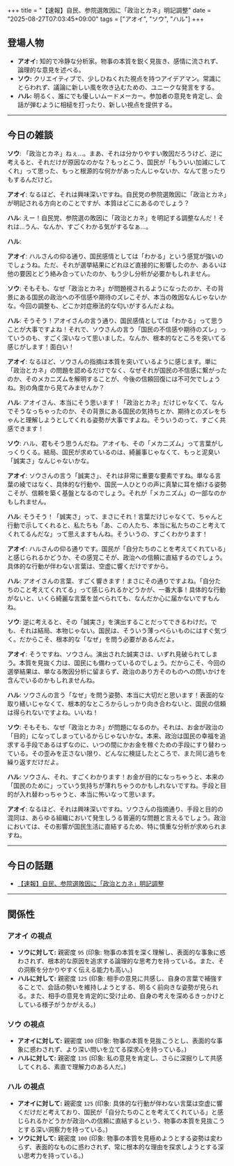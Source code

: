 +++
title = "【速報】自民、参院選敗因に「政治とカネ」明記調整"
date = "2025-08-27T07:03:45+09:00"
tags = ["アオイ", "ソウ", "ハル"]
+++

## 登場人物

- **アオイ:** 知的で冷静な分析家。物事の本質を鋭く見抜き、感情に流されず、論理的な意見を述べる。
- **ソウ:** クリエイティブで、少しひねくれた視点を持つアイデアマン。常識にとらわれず、議論に新しい風を吹き込むための、ユニークな発言をする。
- **ハル:** 明るく、誰にでも優しいムードメーカー。参加者の意見を肯定し、会話が弾むように相槌を打ったり、新しい視点を提供する。

---

## 今日の雑談

**ソウ**: 「政治とカネ」ねぇ…。まあ、それは分かりやすい敗因だろうけど、逆に考えると、それだけが原因なのかな？もっとこう、国民が「もういい加減にしてくれ」って思った、もっと根源的な何かがあったんじゃないか、なんて思ったりもするんだけど。

**アオイ**: なるほど、それは興味深いですね。自民党の参院選敗因に「政治とカネ」が明記される方向とのことですが、本質はどこにあるのでしょう？

**ハル**: えー！自民党、参院選の敗因に「政治とカネ」を明記する調整なんだ！それは…うん、なんか、すごくわかる気がするなぁ…。

**ハル**: 

**アオイ**: ハルさんの仰る通り、国民感情としては「わかる」という感覚が強いのでしょうね。ただ、それが選挙結果にどれほど直接的に影響したのか、あるいは他の要因とどう絡み合っていたのか、もう少し分析が必要かもしれません。

**ソウ**: そもそも、なぜ「政治とカネ」が問題視されるようになったのか、その背景にある国民の政治への不信感や期待のズレこそが、本当の敗因なんじゃないかな。今回の調整も、どこか対症療法的な匂いがするんだよね。

**ハル**: そうそう！アオイさんの言う通り、国民感情としては「わかる」って思うことが大事ですよね！それで、ソウさんの言う「国民の不信感や期待のズレ」っていうのも、すごく深いなって思いました。なんか、根本的なところを突いてる感じがします！面白い！

**アオイ**: なるほど、ソウさんの指摘は本質を突いているように感じます。単に「政治とカネ」の問題を認めるだけでなく、なぜそれが国民の不信感に繋がったのか、そのメカニズムを解明することが、今後の信頼回復には不可欠でしょうね。別の角度から見てみませんか？

**ハル**: アオイさん、本当にそう思います！「政治とカネ」だけじゃなくて、なんでそうなっちゃったのか、その背景にある国民の気持ちとか、期待とのズレをちゃんと理解しようとしてくれる姿勢が大事ですよね。そういうのって、すごく共感できます！

**ソウ**: ハル、君もそう思うんだね。アオイも、その「メカニズム」って言葉がしっくりくる。結局、国民が求めているのは、綺麗事じゃなくて、もっと泥臭い「誠実さ」なんじゃないかな。

**アオイ**: ソウさんの言う「誠実さ」、それは非常に重要な要素ですね。単なる言葉の綾ではなく、具体的な行動や、国民一人ひとりの声に真摯に耳を傾ける姿勢こそが、信頼を築く基盤となるのでしょう。それが「メカニズム」の一部なのかもしれません。

**ハル**: そうそう！「誠実さ」って、まさにそれ！言葉だけじゃなくて、ちゃんと行動で示してくれると、私たちも「あ、この人たち、本当に私たちのこと考えてくれてるんだな」って思えますもんね。そういうの、すごくわかります！

**アオイ**: ハルさんの仰る通りです。国民が「自分たちのことを考えてくれている」と感じられるかどうか、その感覚こそが、政治への信頼に直結するのでしょう。具体的な行動が伴わない言葉は、空虚に響くだけですから。

**ハル**: アオイさんの言葉、すごく響きます！まさにその通りですよね。「自分たちのこと考えてくれてる」って感じられるかどうかが、一番大事！具体的な行動がないと、いくら綺麗な言葉を並べられても、なんだか心に届かないですもんね。

**ソウ**: 逆に考えると、その「誠実さ」を演出することだってできるわけだ。でも、それは結局、本物じゃない。国民は、そういう薄っぺらいものにはすぐ気づく。だからこそ、根本的な「なぜ」を問う必要があるんだよ。

**アオイ**: そうですね、ソウさん。演出された誠実さは、いずれ見破られてしまう。本質を見抜く力は、国民にも備わっているのでしょう。だからこそ、今回の選挙結果は、単なる敗因分析に留まらず、政治のあり方そのものへの問いかけを含んでいるのかもしれませんね。

**ハル**: ソウさんの言う「なぜ」を問う姿勢、本当に大切だと思います！表面的な取り繕いじゃなくて、根本的なところからしっかり向き合わないと、国民の信頼は得られないですよね。いいね！

**ソウ**: そもそも、なぜ「政治とカネ」が問題になるのか。それは、お金が政治の「目的」になってしまっているからじゃないかな。本来、政治は国民の幸福を追求する手段であるはずなのに、いつの間にかお金を稼ぐための手段にすり替わっている。その歪みを正さない限り、どんなに検証したところで、また同じ過ちを繰り返すだけだよ。

**ハル**: ソウさん、それ、すごくわかります！お金が目的になっちゃうと、本来の「国民のために」っていう気持ちが薄れちゃうのかもしれないですね。手段と目的が入れ替わっちゃうと、本当に怖いなって思います。

**アオイ**: なるほど、それは興味深いですね。ソウさんの指摘通り、手段と目的の混同は、あらゆる組織において発生しうる普遍的な問題と言えるでしょう。政治においては、その影響が国民生活に直結するため、特に慎重な分析が求められますね。

---

## 今日の話題

- [【速報】自民、参院選敗因に「政治とカネ」明記調整](https://www.47news.jp/13067313.html)



---

## 関係性

### アオイ の視点
- **ソウに対して:** 親密度 `95` (印象: 物事の本質を深く理解し、表面的な事象に惑わされず、根本的な原因を追求する論理的な思考力を持っている。また、その洞察を分かりやすく伝える能力も高い。)
- **ハルに対して:** 親密度 `125` (印象: 相手の意見に共感し、自身の言葉で補強することで、会話の勢いを維持しようとする、明るく前向きな姿勢が見られる。また、相手の意見を肯定的に受け止め、自身の考えを深めるきっかけとしている様子がうかがえる。)

### ソウ の視点
- **アオイに対して:** 親密度 `100` (印象: 物事の本質を見抜こうとし、表面的な事象に惑わされず、より深い問いを立てる探求心を持っている。)
- **ハルに対して:** 親密度 `135` (印象: 私の意見を肯定し、さらに深掘りして共感してくれる、素直で理解力のある人だ。)

### ハル の視点
- **アオイに対して:** 親密度 `125` (印象: 具体的な行動が伴わない言葉は空虚に響くだけだと考えており、国民が「自分たちのことを考えてくれている」と感じられるかどうかが政治への信頼に直結するという、物事の本質を見抜こうとする深い洞察力を持っている。)
- **ソウに対して:** 親密度 `100` (印象: 物事の本質を見極めようとする姿勢は変わらず、表面的なものに惑わされず、常に根本的な理由を探求しようとする深い思考力を持っている。)


